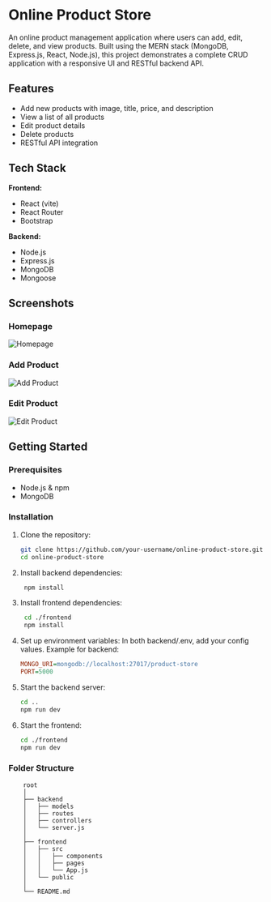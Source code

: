 # Online Product Store

An online product management application where users can add, edit, delete, and view products. Built using the MERN stack (MongoDB, Express.js, React, Node.js), this project demonstrates a complete CRUD application with a responsive UI and RESTful backend API.

## Features

- Add new products with image, title, price, and description
- View a list of all products
- Edit product details
- Delete products
- RESTful API integration

## Tech Stack

**Frontend:**
- React (vite)
- React Router
- Bootstrap

**Backend:**
- Node.js
- Express.js
- MongoDB
- Mongoose

## Screenshots

### Homepage
![Homepage](https://github.com/user-attachments/assets/7ff5bae9-815a-4f81-ad5c-806d68094557)


### Add Product
![Add Product](https://github.com/user-attachments/assets/55accd00-e46a-480f-b628-c7430ce19ec6)


### Edit Product
![Edit Product](https://github.com/user-attachments/assets/9a3e3b1c-d8cf-4202-ba26-fc1f7bde0972)


## Getting Started

### Prerequisites

- Node.js & npm
- MongoDB

### Installation

1. Clone the repository:
   ```bash
   git clone https://github.com/your-username/online-product-store.git
   cd online-product-store

2. Install backend dependencies:
   ```bash
    npm install

3. Install frontend dependencies:
   ```bash
    cd ./frontend
    npm install

4. Set up environment variables:
In both backend/.env, add your config values. Example for backend:
   ```ini
   MONGO_URI=mongodb://localhost:27017/product-store
   PORT=5000

5. Start the backend server:
   ```bash
   cd ..
   npm run dev

6. Start the frontend:
   ```bash
   cd ./frontend
   npm run dev

### Folder Structure
  ```pgsql
      root
      │
      ├── backend
      │   ├── models
      │   ├── routes
      │   ├── controllers
      │   └── server.js
      │
      ├── frontend
      │   ├── src
      │   │   ├── components
      │   │   ├── pages
      │   │   └── App.js
      │   └── public
      │
      └── README.md
